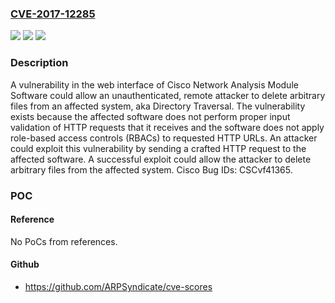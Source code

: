 ### [CVE-2017-12285](https://cve.mitre.org/cgi-bin/cvename.cgi?name=CVE-2017-12285)
![](https://img.shields.io/static/v1?label=Product&message=Cisco%20Network%20Analysis%20Module&color=blue)
![](https://img.shields.io/static/v1?label=Version&message=n%2Fa&color=blue)
![](https://img.shields.io/static/v1?label=Vulnerability&message=CWE-20&color=brighgreen)

### Description

A vulnerability in the web interface of Cisco Network Analysis Module Software could allow an unauthenticated, remote attacker to delete arbitrary files from an affected system, aka Directory Traversal. The vulnerability exists because the affected software does not perform proper input validation of HTTP requests that it receives and the software does not apply role-based access controls (RBACs) to requested HTTP URLs. An attacker could exploit this vulnerability by sending a crafted HTTP request to the affected software. A successful exploit could allow the attacker to delete arbitrary files from the affected system. Cisco Bug IDs: CSCvf41365.

### POC

#### Reference
No PoCs from references.

#### Github
- https://github.com/ARPSyndicate/cve-scores


